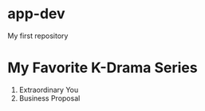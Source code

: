 # app-dev
My first repository
# My Favorite K-Drama Series
1. Extraordinary You
2. Business Proposal
